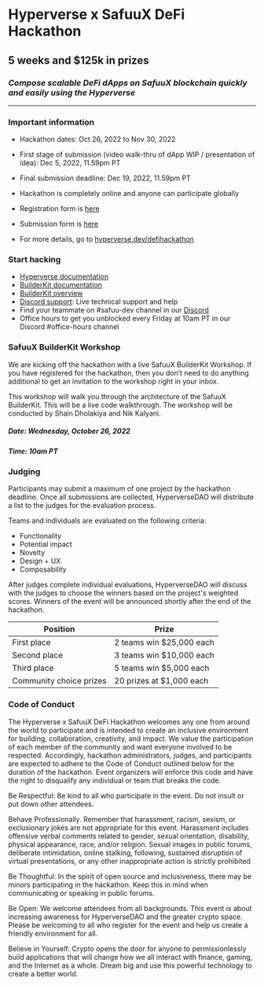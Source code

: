 # Hyperverse x SafuuX DeFi Hackathon
## 5 weeks and $125k in prizes
### _Compose scalable DeFi dApps on SafuuX blockchain quickly and easily using the Hyperverse_
---
### Important information
- Hackathon dates: Oct 26, 2022 to Nov 30, 2022
- First stage of submission (video walk-thru of dApp WIP / presentation of idea): Dec 5, 2022, 11.59pm PT
- Final submission deadline: Dec 19, 2022, 11.59pm PT

- Hackathon is completely online and anyone can participate globally
- Registration form is [here](https://forms.gle/NceMHtJgexySpsA59)
- Submission form is [here](https://docs.google.com/forms/d/e/1FAIpQLSc6OvyxbtZO82z0fs-zh2i1yUz_W_s79eT2aey2awOBFqC_Uw/viewform?usp=sharing)
- For more details, go to [hyperverse.dev/defihackathon](https://www.hyperverse.dev/defihackathon)

### Start hacking

- [Hyperverse documentation](https://docs.hyperverse.dev/)
- [BuilderKit documentation](https://docs.hyperverse.dev/compose/introduction)
- [BuilderKit overview](https://www.youtube.com/watch?v=0A_Eg66psRU&feature=emb_logo)
- [Discord support](https://discord.gg/KHcqQBg8): Live technical support and help
- Find your teammate on #safuu-dev channel in our [Discord](https://discord.gg/KHcqQBg8)
- Office hours to get you unblocked every Friday at 10am PT in our Discord #office-hours channel

### SafuuX BuilderKit Workshop
We are kicking off the hackathon with a live SafuuX BuilderKit Workshop. If you have registered for the hackathon, then you don’t need to do anything additional to get an invitation to the workshop right in your inbox.

This workshop will walk you through the architecture of the SafuuX BuilderKit. This will be a live code walkthrough. The workshop will be conducted by Shain Dholakiya and Nik Kalyani.

##### Date: Wednesday, October 26, 2022
##### Time: 10am PT

### Judging
Participants may submit a maximum of one project by the hackathon deadline. Once all submissions are collected, HyperverseDAO will distribute a list to the judges for the evaluation process. 

Teams and individuals are evaluated on the following criteria:
- Functionality
- Potential impact
- Novelty
- Design + UX
- Composability

After judges complete individual evaluations, HyperverseDAO will discuss with the judges to choose the winners based on the project's weighted scores. Winners of the event will be announced shortly after the end of the hackathon.

| Position | Prize |
| ------ | ------ |
| First place | 2 teams win $25,000 each |
| Second place | 3 teams win $10,000 each |
| Third place | 5 teams win $5,000 each |
| Community choice prizes | 20 prizes at $1,000 each |

### Code of Conduct
The Hyperverse x SafuuX DeFi Hackathon welcomes any one from around the world to participate and is intended to create an inclusive environment for building, collaboration, creativity, and impact. We value the participation of each member of the community and want everyone involved to be respected. Accordingly, hackathon administrators, judges, and participants are expected to adhere to the Code of Conduct outlined below for the duration of the hackathon. Event organizers will enforce this code and have the right to disqualify any individual or team that breaks the code.

Be Respectful: Be kind to all who participate in the event. Do not insult or put down other attendees.

Behave Professionally. Remember that harassment, racism, sexism, or exclusionary jokes are not appropriate for this event. Harassment includes offensive verbal comments related to gender, sexual orientation, disability, physical appearance, race, and/or religion. Sexual images in public forums, deliberate intimidation, online stalking, following, sustained disruption of virtual presentations, or any other inappropriate action is strictly prohibited

Be Thoughtful: In the spirit of open source and inclusiveness, there may be minors participating in the hackathon. Keep this in mind when communicating or speaking in public forums.

Be Open: We welcome attendees from all backgrounds. This event is about increasing awareness for HyperverseDAO and the greater crypto space. Please be welcoming to all who register for the event and help us create a friendly environment for all.

Believe in Yourself: Crypto opens the door for anyone to permissionlessly build applications that will change how we all interact with finance, gaming, and the Internet as a whole. Dream big and use this powerful technology to create a better world.
